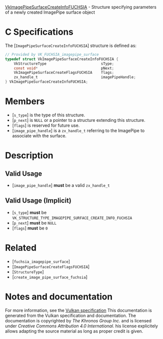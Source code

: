 [VkImagePipeSurfaceCreateInfoFUCHSIA](https://www.khronos.org/registry/vulkan/specs/1.3-extensions/man/html/VkImagePipeSurfaceCreateInfoFUCHSIA.html) - Structure specifying parameters of a newly created ImagePipe surface object

# C Specifications
The [`ImagePipeSurfaceCreateInfoFUCHSIA`] structure is defined as:
```c
// Provided by VK_FUCHSIA_imagepipe_surface
typedef struct VkImagePipeSurfaceCreateInfoFUCHSIA {
    VkStructureType                         sType;
    const void*                             pNext;
    VkImagePipeSurfaceCreateFlagsFUCHSIA    flags;
    zx_handle_t                             imagePipeHandle;
} VkImagePipeSurfaceCreateInfoFUCHSIA;
```

# Members
- [`s_type`] is the type of this structure.
- [`p_next`] is `NULL` or a pointer to a structure extending this structure.
- [`flags`] is reserved for future use.
- [`image_pipe_handle`] is a `zx_handle_t` referring to the ImagePipe to associate with the surface.

# Description
## Valid Usage
-  [`image_pipe_handle`] **must**  be a valid `zx_handle_t`

## Valid Usage (Implicit)
-  [`s_type`] **must**  be `VK_STRUCTURE_TYPE_IMAGEPIPE_SURFACE_CREATE_INFO_FUCHSIA`
-  [`p_next`] **must**  be `NULL`
-  [`flags`] **must**  be `0`

# Related
- [`fuchsia_imagepipe_surface`]
- [`ImagePipeSurfaceCreateFlagsFUCHSIA`]
- [`StructureType`]
- [`create_image_pipe_surface_fuchsia`]

# Notes and documentation
For more information, see the [Vulkan specification](https://www.khronos.org/registry/vulkan/specs/1.3-extensions/html/vkspec.html)
This documentation is generated from the Vulkan specification and documentation.
The documentation is copyrighted by *The Khronos Group Inc.* and is licensed under *Creative Commons Attribution 4.0 International*.
his license explicitely allows adapting the source material as long as proper credit is given.
        